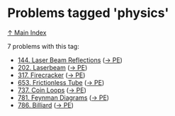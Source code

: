 # Problems tagged 'physics'

[↑ Main Index](../README.md)

7 problems with this tag:

- [144. Laser Beam Reflections](../problems/144.md) ([→ PE](https://projecteuler.net/problem=144))
- [202. Laserbeam](../problems/202.md) ([→ PE](https://projecteuler.net/problem=202))
- [317. Firecracker](../problems/317.md) ([→ PE](https://projecteuler.net/problem=317))
- [653. Frictionless Tube](../problems/653.md) ([→ PE](https://projecteuler.net/problem=653))
- [737. Coin Loops](../problems/737.md) ([→ PE](https://projecteuler.net/problem=737))
- [781. Feynman Diagrams](../problems/781.md) ([→ PE](https://projecteuler.net/problem=781))
- [786. Billiard](../problems/786.md) ([→ PE](https://projecteuler.net/problem=786))
